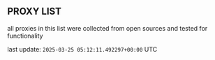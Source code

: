 ## PROXY LIST

all proxies in this list were collected from open sources and tested for functionality

last update: `2025-03-25 05:12:11.492297+00:00` UTC